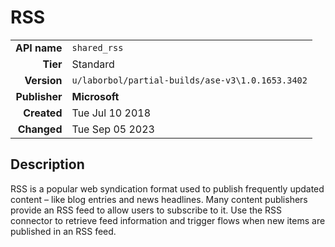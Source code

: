 # RSS
| | |
|-:|-|
|**API name**|`shared_rss`|
|**Tier**|Standard|
|**Version**|`u/laborbol/partial-builds/ase-v3\1.0.1653.3402`|
|**Publisher**|**Microsoft**|
|**Created**|Tue Jul 10 2018|
|**Changed**|Tue Sep 05 2023|

## Description
RSS is a popular web syndication format used to publish frequently updated content – like blog entries and news headlines.  Many content publishers provide an RSS feed to allow users to subscribe to it.  Use the RSS connector to retrieve feed information and trigger flows when new items are published in an RSS feed.
